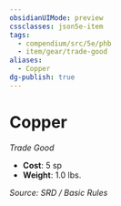 ```yaml
---
obsidianUIMode: preview
cssclasses: json5e-item
tags:
  - compendium/src/5e/phb
  - item/gear/trade-good
aliases:
  - Copper
dg-publish: true
---
```

# Copper
*Trade Good*  

- **Cost**: 5 sp
- **Weight**: 1.0 lbs.

*Source: SRD / Basic Rules*